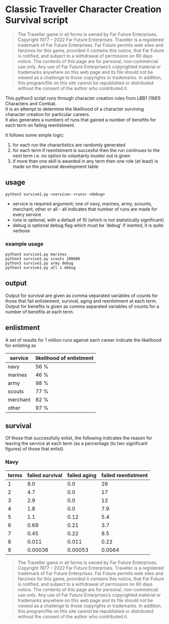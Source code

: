 # Classic Traveller Character Creation Survival script

> The Traveller game in all forms is owned by Far Future Enterprises. Copyright 1977 – 2022 Far Future Enterprises. Traveller is a registered trademark of Far Future Enterprises. Far Future permits web sites and fanzines for this game, provided it contains this notice, that Far Future is notified, and subject to a withdrawal of permission on 90 days notice. The contents of this page are for personal, non-commercial use only. Any use of Far Future Enterprises’s copyrighted material or trademarks anywhere on this web page and its file should not be viewed as a challenge to those copyrights or trademarks. In addition, this program/file on this site cannot be republished or distributed without the consent of the author who contributed it.

This python3 script runs through character creation rules from LBB1 (1981) Characters and Combat.  
It is an attempt to determine the likelihood of a character surviving character creation for particular careers.  
It also generates a numbers of runs that gained a number of benefits for each term on failing reenlistment.  

It follows some simple logic:
1. for each run the charactistics are randomly generated
2. for each term if reenlistment is succesful then the run continues to the next term i.e. no option to voluntarily muster out is given
3. if more than one skill is awarded in any term then one role (at least) is made on the personal development table

## usage
```
python3 survive1.py <service> <runs> <debug>
```
- service is required argument; one of navy, marines, army, scounts, merchant, other or all - all indicates that number of runs are made for every service
- runs is optional, with a default of 10 (which is not statistically significant)
- debug is optional debug flag which must be 'debug' if wanted, it is quite verbose

### example usage
```
python3 survive1.py marines
python3 survive1.py scouts 100000
python3 survive1.py army debug
python3 survive1.py all 1 debug
```

## output
Output for survival are given as comma separated variables of counts for those that fail enlistement, survival, aging and reenlistment at each term.
Output for benefits is given as comma separated variables of counts for a number of benefits at each term.  

## enlistment
A set of results for 1 million runs against each career indicate the likelihood for enlisting as

| service | likelihood of enlistment |
| ------- | ------------------------ |
| navy | 56 % |
| marines | 46 % |
| army | 98 % |
| scouts | 77 % |
| merchant | 82 % |
| other | 97 % |

## survival
Of those that successfully enlist, the following indicates the reason for leaving the service at each term (as a percentage (to two significant figures) of those that enlist).

### Navy
| terms | failed survival | failed aging | failed reenlistment |
| -- | -- | -- | -- |
| 1 |	8.0 | 0.0 | 26 |
| 2 | 4.7 | 0.0 | 17 |
| 3 | 2.9 | 0.0 | 12 |
| 4 | 1.8 | 0.0 | 7.9 |
| 5 | 1.1  | 0.12 | 5.4 |
| 6 | 0.69 | 0.21 | 3.7 |
| 7 | 0.45 | 0.22 | 8.5 |
| 8 | 0.011 | 0.011 | 0.22 |
| 9 | 0.00036 | 0.00053 | 0.0064 |




> The Traveller game in all forms is owned by Far Future Enterprises. Copyright 1977 – 2022 Far Future Enterprises. Traveller is a registered trademark of Far Future Enterprises. Far Future permits web sites and fanzines for this game, provided it contains this notice, that Far Future is notified, and subject to a withdrawal of permission on 90 days notice. The contents of this page are for personal, non-commercial use only. Any use of Far Future Enterprises’s copyrighted material or trademarks anywhere on this web page and its file should not be viewed as a challenge to those copyrights or trademarks. In addition, this program/file on this site cannot be republished or distributed without the consent of the author who contributed it.
